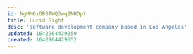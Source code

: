```yaml
---
id: NgMM6xOBSTWQ3wq2NHOpt
title: Lucid Sight
desc: 'software development company based in Los Angeles'
updated: 1642964439259
created: 1642964429552
---
```



